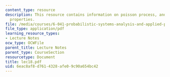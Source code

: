 ```yaml
---
content_type: resource
description: This resource contains information on poisson process, and its basic
  properties.
file: /media/courses/6-041-probabilistic-systems-analysis-and-applied-probability-spring-2006/6eac8af8d7614328afe09c90a654bc42_lec18.pdf
file_type: application/pdf
learning_resource_types:
- Lecture Notes
ocw_type: OCWFile
parent_title: Lecture Notes
parent_type: CourseSection
resourcetype: Document
title: lec18.pdf
uid: 6eac8af8-d761-4328-afe0-9c90a654bc42
---
```

